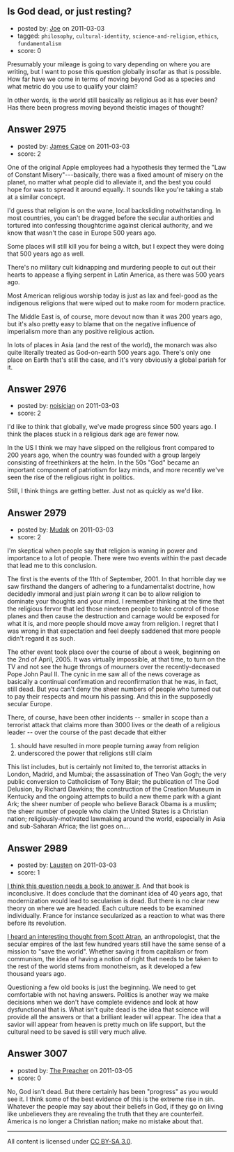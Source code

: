## Is God dead, or just resting?

- posted by: [Joe](https://stackexchange.com/users/-1/1064-joe) on 2011-03-03
- tagged: `philosophy`, `cultural-identity`, `science-and-religion`, `ethics`, `fundamentalism`
- score: 0

Presumably your mileage is going to vary depending on where you are writing, but I want to pose this question globally insofar as that is possible. How far have we come in terms of moving beyond God as a species and what metric do you use to qualify your claim?

In other words, is the world still basically as religious as it has ever been? Has there been progress moving beyond theistic images of thought?




## Answer 2975

- posted by: [James Cape](https://stackexchange.com/users/-1/1058-james-cape) on 2011-03-03
- score: 2

One of the original Apple employees had a hypothesis they termed the "Law of Constant Misery"---basically, there was a fixed amount of misery on the planet, no matter what people did to alleviate it, and the best you could hope for was to spread it around equally. It sounds like you're taking a stab at a similar concept.

I'd guess that religion is on the wane, local backsliding notwithstanding. In most countries, you can't be dragged before the secular authorities and tortured into confessing thoughtcrime against clerical authority, and we know that wasn't the case in Europe 500 years ago.

Some places will still kill you for being a witch, but I expect they were doing that 500 years ago as well.

There's no military cult kidnapping and murdering people to cut out their hearts to appease a flying serpent in Latin America, as there was 500 years ago.

Most American religious worship today is just as lax and feel-good as the indigenous religions that were wiped out to make room for modern practice.

The Middle East is, of course, more devout now than it was 200 years ago, but it's also pretty easy to blame that on the negative influence of imperialism more than any positive religious action.

In lots of places in Asia (and the rest of the world), the monarch was also quite literally treated as God-on-earth 500 years ago. There's only one place on Earth that's still the case, and it's very obviously a global pariah for it.


## Answer 2976

- posted by: [noisician](https://stackexchange.com/users/-1/90-noisician) on 2011-03-03
- score: 2

I'd like to think that globally, we've made progress since 500 years ago. I think the places stuck in a religious dark age are fewer now.

In the US I think we may have slipped on the religious front compared to 200 years ago, when the country was founded with a group largely consisting of freethinkers at the helm. In the 50s "God" became an important component of patriotism for lazy minds, and more recently we've seen the rise of the religious right in politics.

Still, I think things are getting better. Just not as quickly as we'd like.


## Answer 2979

- posted by: [Mudak](https://stackexchange.com/users/-1/205-mudak) on 2011-03-03
- score: 2

I'm skeptical when people say that religion is waning in power and importance to a lot of people. There were two events within the past decade that lead me to this conclusion.  

The first is the events of the 11th of September, 2001.  In that horrible day we saw firsthand the dangers of adhering to a fundamentalist doctrine, how decidedly immoral and just plain *wrong* it can be to allow religion to dominate your thoughts and your mind.  I remember thinking at the time that the religious fervor that led those nineteen people to take control of those planes and then cause the destruction and carnage would be exposed for what it is, and more people should move away from religion.  I regret that I was wrong in that expectation and feel deeply saddened that more people didn't regard it as such.

The other event took place over the course of about a week, beginning on the 2nd of April, 2005.  It was virtually impossible, at that time, to turn on the TV and not see the huge throngs of mourners over the recently-deceased Pope John Paul II.  The cynic in me saw all of the news coverage as basically a continual confirmation and reconfirmation that he was, in fact, still dead.  But you can't deny the sheer numbers of people who turned out to pay their respects and mourn his passing.  And this in the supposedly secular Europe.  

There, of course, have been other incidents -- smaller in scope than a terrorist attack that claims more than 3000 lives or the death of a religious leader -- over the course of the past decade that either

1.  should have resulted in more people turning away from religion
2.  underscored the power that religions still claim

This list includes, but is certainly not limited to, the terrorist attacks in London, Madrid, and Mumbai; the assassination of Theo Van Gogh; the very public conversion to Catholicism of Tony Blair; the publication of The God Delusion, by Richard Dawkins; the construction of the Creation Museum in Kentucky and the ongoing attempts to build a new theme park with a giant Ark; the sheer number of people who believe Barack Obama is a muslim; the sheer number of people who claim the United States is a Christian nation; religiously-motivated lawmaking around the world, especially in Asia and sub-Saharan Africa; the list goes on.... 


## Answer 2989

- posted by: [Lausten](https://stackexchange.com/users/-1/584-lausten) on 2011-03-03
- score: 1

<p><a href="http://rads.stackoverflow.com/amzn/click/0754660117" rel="nofollow">I think this question needs a book to answer it</a>. And that book is inconclusive. It does conclude that the dominant idea of 40 years ago, that modernization would lead to secularism is dead. But there is no clear new theory on where we are headed. Each culture needs to be examined individually. France for instance secularized as a reaction to what was there before its revolution. </p>

<p><a href="http://being.publicradio.org/programs/2011/demonstrations-hopes-dreams/" rel="nofollow">I heard an interesting thought from Scott Atran</a>, an anthropologist, that the secular empires of the last few hundred years still have the same sense of a mission to "save the world". Whether saving it from capitalism or from communism, the idea of having a notion of right that needs to be taken to the rest of the world stems from monotheism, as it developed a few thousand years ago. </p>

<p>Questioning a few old books is just the beginning. We need to get comfortable with not having answers. Politics is another way we make decisions when we don't have complete evidence and look at how dysfunctional that is. What isn't quite dead is the idea that science will provide all the answers or that a brilliant leader will appear. The idea that a savior will appear from heaven is pretty much on life support, but the cultural need to be saved is still very much alive. </p>



## Answer 3007

- posted by: [The Preacher](https://stackexchange.com/users/-1/378-the-preacher) on 2011-03-05
- score: 0

No, God isn't dead. But there certainly has been "progress" as you would see it. I think some of the best evidence of this is the extreme rise in sin. Whatever the people may say about their beliefs in God, if they go on living like unbelievers they are revealing the truth that they are counterfeit. America is no longer a Christian nation; make no mistake about that.



---

All content is licensed under [CC BY-SA 3.0](https://creativecommons.org/licenses/by-sa/3.0/).
